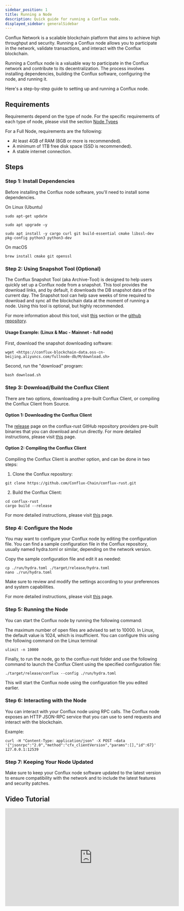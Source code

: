 ```yaml
---
sidebar_position: 1
title: Running a Node
description: Quick guide for running a Conflux node.
displayed_sidebar: generalSidebar
---
```


Conflux Network is a scalable blockchain platform that aims to achieve high throughput and security. Running a Conflux node allows you to participate in the network, validate transactions, and interact with the Conflux blockchain.  

Running a Conflux node is a valuable way to participate in the Conflux network and contribute to its decentralization. The process involves installing dependencies, building the Conflux software, configuring the node, and running it.  

Here's a step-by-step guide to setting up and running a Conflux node. 

## Requirements

Requirements depend on the type of node. For the specific requirements of each type of node, please visit the section [Node Types](./node-types)

For a Full Node, requirements are the following:

* At least 4GB of RAM (8GB or more is recommended). 
* A minimum of 1TB free disk space (SSD is recommended). 
* A stable internet connection. 

## Steps

### Step 1: Install Dependencies 

Before installing the Conflux node software, you'll need to install some dependencies. 

On Linux (Ubuntu) 
```
sudo apt-get update 

sudo apt upgrade –y 

sudo apt install -y cargo curl git build-essential cmake libssl-dev pkg-config python3 python3-dev 
```
 

On macOS 

 
```
brew install cmake git openssl 
```

### Step 2: Using Snapshot Tool (Optional) 

The Conflux Snapshot Tool (aka Archive-Tool) is designed to help users quickly set up a Conflux node from a snapshot. This tool provides the download links, and by default, it downloads the DB snapshot data of the current day. The Snapshot tool can help save weeks of time required to download and sync all the blockchain data at the moment of running a node. Using this tool is optional, but highly recommended.

For more information about this tool, visit [this](./snapshot-tool) section or the [github repository](https://github.com/conflux-fans/archive-tool). 
 

#### Usage Example: (Linux & Mac - Mainnet - full node)

First, download the snapshot downloading software:
```
wget <https://conflux-blockchain-data.oss-cn-beijing.aliyuncs.com/fullnode-db/M/download.sh> 
```
Second, run the "download" program:

```
bash download.sh 
```

### Step 3: Download/Build the Conflux Client

There are two options, downloading a pre-built Conflux Client, or compiling the Conflux Client from Source.

#### Option 1: Downloading the Conflux Client

The [release](https://github.com/Conflux-Chain/conflux-rust/releases) page on the conflux-rust GitHub repository providers pre-built binaries that you can download and run directly. For more detailed instructions, please visit [this](./advanced-topics/downloading-conflux-client.md) page.

#### Option 2: Compiling the Conflux Client
Compiling the Conflux Client is another option, and can be done in two steps:

1. Clone the Conflux repository: 

```
git clone https://github.com/Conflux-Chain/conflux-rust.git 
```
2. Build the Conflux Client:

``` 
cd conflux-rust 
cargo build --release 
``` 
For more detailed instructions, please visit [this](./advanced-topics/compiling-conflux-client.md) page.

### Step 4: Configure the Node 

You may want to configure your Conflux node by editing the configuration file. You can find a sample configuration file in the Conflux repository, usually named hydra.toml or similar, depending on the network version. 

Copy the sample configuration file and edit it as needed: 
```
cp ./run/hydra.toml ./target/release/hydra.toml 
nano ./run/hydra.toml 
``` 

Make sure to review and modify the settings according to your preferences and system capabilities. 

For more detailed instructions, please visit [this](./advanced-topics/node-configuration.md) page.

### Step 5: Running the Node 

You can start the Conflux node by running the following command: 

The maximum number of open files are advised to set to 10000. In Linux, the default value is 1024, which is insufficient. You can configure this using the following command on the Linux terminal

```
ulimit -n 10000 
```

Finally, to run the node, go to the conflux-rust folder and use the following command to launch the Conflux Client using the specified configuration file:

```
./target/release/conflux --config ./run/hydra.toml 
```  

This will start the Conflux node using the configuration file you edited earlier. 

### Step 6: Interacting with the Node 

You can interact with your Conflux node using RPC calls. The Conflux node exposes an HTTP JSON-RPC service that you can use to send requests and interact with the blockchain. 

 

Example: 
```
curl -H "Content-Type: application/json" -X POST –data '{"jsonrpc":"2.0","method":"cfx_clientVersion","params":[],"id":67}' 127.0.0.1:12539 
```
 

### Step 7: Keeping Your Node Updated 

Make sure to keep your Conflux node software updated to the latest version to ensure compatibility with the network and to include the latest features and security patches. 


## Video Tutorial

<Tabs>
  <TabItem value="youtube" label="Video source: YouTube">
    <iframe width="560" height="315" src="https://www.youtube.com/embed/ocsbQRkL9fQ?si=wRmI5Aa6Ewfv-BCx" title="YouTube video player" frameborder="0" allow="accelerometer; autoplay; clipboard-write; encrypted-media; gyroscope; picture-in-picture; web-share" allowfullscreen>
    </iframe>
  </TabItem>
</Tabs>